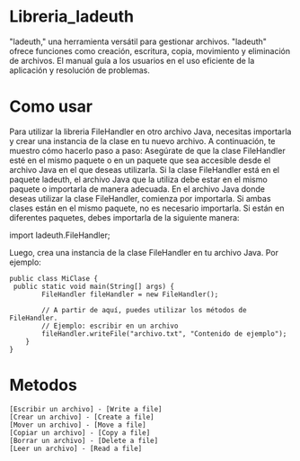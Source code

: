 # Libreria_ladeuth
"ladeuth," una herramienta versátil para gestionar archivos. "ladeuth" ofrece funciones como creación, escritura, copia, movimiento y eliminación de archivos. El manual guía a los usuarios en el uso eficiente de la aplicación y resolución de problemas.

# Como usar 
Para utilizar la libreria FileHandler en otro archivo Java, necesitas importarla y crear una instancia de la clase en tu nuevo archivo. A continuación, te muestro cómo hacerlo paso a
paso:
Asegúrate de que la clase FileHandler esté en el mismo paquete o en un paquete que sea accesible desde el archivo Java en el que deseas utilizarla. Si la clase FileHandler está en el paquete ladeuth, el archivo Java que la utiliza debe estar en el mismo paquete o importarla de manera adecuada.
En el archivo Java donde deseas utilizar la clase FileHandler, comienza por importarla. Si ambas clases están en el mismo paquete, no es necesario importarla. Si están en diferentes paquetes, debes importarla de la siguiente manera:

import ladeuth.FileHandler;

Luego, crea una instancia de la clase FileHandler en tu archivo Java. Por ejemplo:
```
public class MiClase {
 public static void main(String[] args) {
        FileHandler fileHandler = new FileHandler();

        // A partir de aquí, puedes utilizar los métodos de FileHandler.
        // Ejemplo: escribir en un archivo
        fileHandler.writeFile("archivo.txt", "Contenido de ejemplo");
    }
}
```
# Metodos
```
[Escribir un archivo] - [Write a file]
[Crear un archivo] - [Create a file]
[Mover un archivo] - [Move a file]
[Copiar un archivo] - [Copy a file]
[Borrar un archivo] - [Delete a file]
[Leer un archivo] - [Read a file]
```
